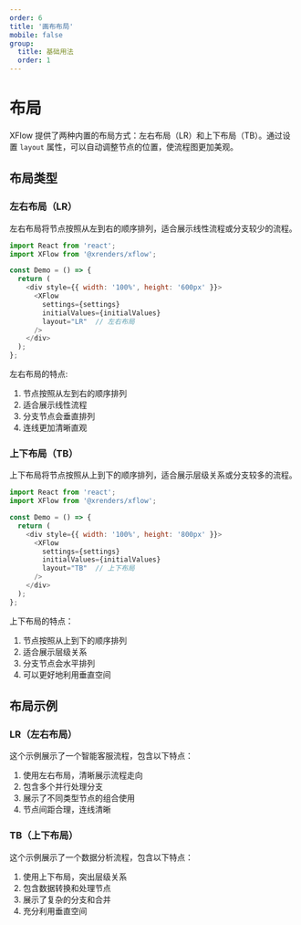 ```yaml
---
order: 6
title: '画布布局'
mobile: false
group: 
  title: 基础用法
  order: 1
---
```

# 布局

XFlow 提供了两种内置的布局方式：左右布局（LR）和上下布局（TB）。通过设置 `layout` 属性，可以自动调整节点的位置，使流程图更加美观。

## 布局类型

### 左右布局（LR）

左右布局将节点按照从左到右的顺序排列，适合展示线性流程或分支较少的流程。

```js
import React from 'react';
import XFlow from '@xrenders/xflow';

const Demo = () => {
  return (
    <div style={{ width: '100%', height: '600px' }}>
      <XFlow
        settings={settings}
        initialValues={initialValues}
        layout="LR"  // 左右布局
      />
    </div>
  );
};
```

左右布局的特点:
1. 节点按照从左到右的顺序排列
2. 适合展示线性流程
3. 分支节点会垂直排列
4. 连线更加清晰直观

### 上下布局（TB）

上下布局将节点按照从上到下的顺序排列，适合展示层级关系或分支较多的流程。

```js
import React from 'react';
import XFlow from '@xrenders/xflow';

const Demo = () => {
  return (
    <div style={{ width: '100%', height: '800px' }}>
      <XFlow
        settings={settings}
        initialValues={initialValues}
        layout="TB"  // 上下布局
      />
    </div>
  );
};
```

上下布局的特点：
1. 节点按照从上到下的顺序排列
2. 适合展示层级关系
3. 分支节点会水平排列
4. 可以更好地利用垂直空间

## 布局示例

### LR（左右布局）

<code src="./demo/layout/LR/index.tsx"></code>

这个示例展示了一个智能客服流程，包含以下特点：
1. 使用左右布局，清晰展示流程走向
2. 包含多个并行处理分支
3. 展示了不同类型节点的组合使用
4. 节点间距合理，连线清晰

### TB（上下布局）

<code src="./demo/layout/TB/index.tsx"></code>

这个示例展示了一个数据分析流程，包含以下特点：
1. 使用上下布局，突出层级关系
2. 包含数据转换和处理节点
3. 展示了复杂的分支和合并
4. 充分利用垂直空间
